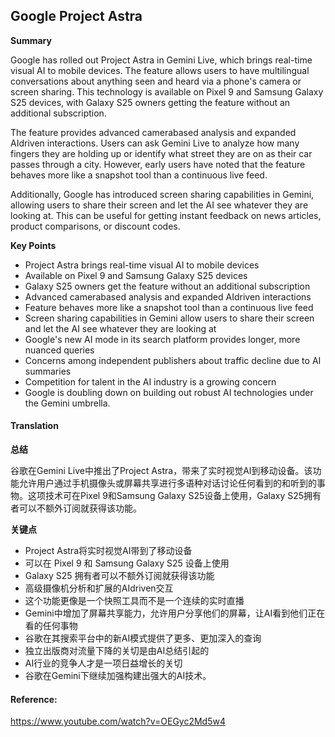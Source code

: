 ## Google Project Astra

**Summary**

Google has rolled out Project Astra in Gemini Live, which brings real-time visual AI to mobile devices. The feature allows users to have multilingual conversations about anything seen and heard via a phone's camera or screen sharing. This technology is available on Pixel 9 and Samsung Galaxy S25 devices, with Galaxy S25 owners getting the feature without an additional subscription.

The feature provides advanced camerabased analysis and expanded AIdriven interactions. Users can ask Gemini Live to analyze how many fingers they are holding up or identify what street they are on as their car passes through a city. However, early users have noted that the feature behaves more like a snapshot tool than a continuous live feed.

Additionally, Google has introduced screen sharing capabilities in Gemini, allowing users to share their screen and let the AI see whatever they are looking at. This can be useful for getting instant feedback on news articles, product comparisons, or discount codes.

**Key Points**

* Project Astra brings real-time visual AI to mobile devices
* Available on Pixel 9 and Samsung Galaxy S25 devices
* Galaxy S25 owners get the feature without an additional subscription
* Advanced camerabased analysis and expanded AIdriven interactions
* Feature behaves more like a snapshot tool than a continuous live feed
* Screen sharing capabilities in Gemini allow users to share their screen and let the AI see whatever they are looking at
* Google's new AI mode in its search platform provides longer, more nuanced queries
* Concerns among independent publishers about traffic decline due to AI summaries
* Competition for talent in the AI industry is a growing concern
* Google is doubling down on building out robust AI technologies under the Gemini umbrella.

#### Translation 

**总结**

谷歌在Gemini Live中推出了Project Astra，带来了实时视觉AI到移动设备。该功能允许用户通过手机摄像头或屏幕共享进行多语种对话讨论任何看到的和听到的事物。这项技术可在Pixel 9和Samsung Galaxy S25设备上使用，Galaxy S25拥有者可以不额外订阅就获得该功能。

**关键点**

* Project Astra将实时视觉AI带到了移动设备
* 可以在 Pixel 9 和 Samsung Galaxy S25 设备上使用
* Galaxy S25 拥有者可以不额外订阅就获得该功能
* 高级摄像机分析和扩展的AIdriven交互
* 这个功能更像是一个快照工具而不是一个连续的实时直播
* Gemini中增加了屏幕共享能力，允许用户分享他们的屏幕，让AI看到他们正在看的任何事物
* 谷歌在其搜索平台中的新AI模式提供了更多、更加深入的查询
* 独立出版商对流量下降的关切是由AI总结引起的
* AI行业的竞争人才是一项日益增长的关切
* 谷歌在Gemini下继续加强构建出强大的AI技术。

#### Reference: 

https://www.youtube.com/watch?v=OEGyc2Md5w4